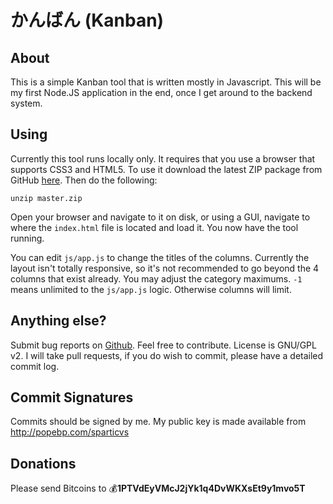 # かんばん (Kanban)

## About
This is a simple Kanban tool that is written mostly in Javascript. This
will be my first Node.JS application in the end, once I get around to the
backend system.

## Using
Currently this tool runs locally only. It requires that you use a browser
that supports CSS3 and HTML5. To use it download the latest ZIP package
from GitHub [here](https://github.com/sparticvs/kanban/archive/master.zip).
Then do the following:

    unzip master.zip

Open your browser and navigate to it on disk, or using a GUI, navigate to where
the `index.html` file is located and load it. You now have the tool running.

You can edit `js/app.js` to change the titles of the columns. Currently the
layout isn't totally responsive, so it's not recommended to go beyond the 4
columns that exist already.  You may adjust the category maximums. `-1` means
unlimited to the `js/app.js` logic.  Otherwise columns will limit.

## Anything else?
Submit bug reports on [Github](https://github.com/sparticvs/kanban/issues). Feel
free to contribute. License is GNU/GPL v2. I will take pull requests, if you do
wish to commit, please have a detailed commit log.

## Commit Signatures
Commits should be signed by me. My public key is made available from
http://popebp.com/sparticvs

## Donations
Please send Bitcoins to :moneybag:**1PTVdEyVMcJ2jYk1q4DvWKXsEt9y1mvo5T**
